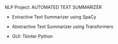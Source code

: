 NLP Project: AUTOMATED TEXT SUMMARIZER 

- Extractive Text Summarizer using SpaCy
- Abstractive Text Summarizer using Transformers

- GUI: Tkinter Python
